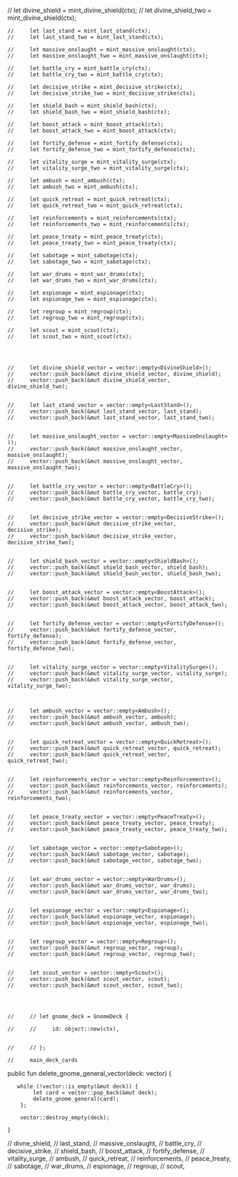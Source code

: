 //     let divine_shield = mint_divine_shield(ctx);
    //     let divine_shield_two = mint_divine_shield(ctx);
        
    //     let last_stand = mint_last_stand(ctx);
    //     let last_stand_two = mint_last_stand(ctx);
        
    //     let massive_onslaught = mint_massive_onslaught(ctx);
    //     let massive_onslaught_two = mint_massive_onslaught(ctx);

    //     let battle_cry = mint_battle_cry(ctx);
    //     let battle_cry_two = mint_battle_cry(ctx);

    //     let decisive_strike = mint_decisive_strike(ctx);
    //     let decisive_strike_two = mint_decisive_strike(ctx);

    //     let shield_bash = mint_shield_bash(ctx);
    //     let shield_bash_two = mint_shield_bash(ctx);

    //     let boost_attack = mint_boost_attack(ctx);
    //     let boost_attack_two = mint_boost_attack(ctx);

    //     let fortify_defense = mint_fortify_defense(ctx);
    //     let fortify_defense_two = mint_fortify_defense(ctx);

    //     let vitality_surge = mint_vitality_surge(ctx);
    //     let vitality_surge_two = mint_vitality_surge(ctx);

    //     let ambush = mint_ambush(ctx);
    //     let ambush_two = mint_ambush(ctx);

    //     let quick_retreat = mint_quick_retreat(ctx);
    //     let quick_retreat_two = mint_quick_retreat(ctx);

    //     let reinforcements = mint_reinforcements(ctx);
    //     let reinforcements_two = mint_reinforcements(ctx);

    //     let peace_treaty = mint_peace_treaty(ctx);
    //     let peace_treaty_two = mint_peace_treaty(ctx);

    //     let sabotage = mint_sabotage(ctx);
    //     let sabotage_two = mint_sabotage(ctx);

    //     let war_drums = mint_war_drums(ctx);
    //     let war_drums_two = mint_war_drums(ctx);

    //     let espionage = mint_espionage(ctx);
    //     let espionage_two = mint_espionage(ctx);

    //     let regroup = mint_regroup(ctx);
    //     let regroup_two = mint_regroup(ctx);

    //     let scout = mint_scout(ctx);
    //     let scout_two = mint_scout(ctx);




    //     let divine_shield_vector = vector::empty<DivineShield>();
    //     vector::push_back(&mut divine_shield_vector, divine_shield);
    //     vector::push_back(&mut divine_shield_vector, divine_shield_two);


    //     let last_stand_vector = vector::empty<LastStand>();
    //     vector::push_back(&mut last_stand_vector, last_stand);
    //     vector::push_back(&mut last_stand_vector, last_stand_two);


    //     let massive_onslaught_vector = vector::empty<MassiveOnslaught>();
    //     vector::push_back(&mut massive_onslaught_vector, massive_onslaught);
    //     vector::push_back(&mut massive_onslaught_vector, massive_onslaught_two);


    //     let battle_cry_vector = vector::empty<BattleCry>();
    //     vector::push_back(&mut battle_cry_vector, battle_cry);
    //     vector::push_back(&mut battle_cry_vector, battle_cry_two);


    //     let decisive_strike_vector = vector::empty<DecisiveStrike>();
    //     vector::push_back(&mut decisive_strike_vector, decisive_strike);
    //     vector::push_back(&mut decisive_strike_vector, decisive_strike_two);


    //     let shield_bash_vector = vector::empty<ShieldBash>();
    //     vector::push_back(&mut shield_bash_vector, shield_bash);
    //     vector::push_back(&mut shield_bash_vector, shield_bash_two);


    //     let boost_attack_vector = vector::empty<BoostAttack>();
    //     vector::push_back(&mut boost_attack_vector, boost_attack);
    //     vector::push_back(&mut boost_attack_vector, boost_attack_two);


    //     let fortify_defense_vector = vector::empty<FortifyDefense>();
    //     vector::push_back(&mut fortify_defense_vector, fortify_defense);
    //     vector::push_back(&mut fortify_defense_vector, fortify_defense_two);


    //     let vitality_surge_vector = vector::empty<VitalitySurge>();
    //     vector::push_back(&mut vitality_surge_vector, vitality_surge);
    //     vector::push_back(&mut vitality_surge_vector, vitality_surge_two);



    //     let ambush_vector = vector::empty<Ambush>();
    //     vector::push_back(&mut ambush_vector, ambush);
    //     vector::push_back(&mut ambush_vector, ambush_two);


    //     let quick_retreat_vector = vector::empty<QuickRetreat>();
    //     vector::push_back(&mut quick_retreat_vector, quick_retreat);
    //     vector::push_back(&mut quick_retreat_vector, quick_retreat_two);


    //     let reinforcements_vector = vector::empty<Reinforcements>();
    //     vector::push_back(&mut reinforcements_vector, reinforcements);
    //     vector::push_back(&mut reinforcements_vector, reinforcements_two);


    //     let peace_treaty_vector = vector::empty<PeaceTreaty>();
    //     vector::push_back(&mut peace_treaty_vector, peace_treaty);
    //     vector::push_back(&mut peace_treaty_vector, peace_treaty_two);


    //     let sabotage_vector = vector::empty<Sabotage>();
    //     vector::push_back(&mut sabotage_vector, sabotage);
    //     vector::push_back(&mut sabotage_vector, sabotage_two);


    //     let war_drums_vector = vector::empty<WarDrums>();
    //     vector::push_back(&mut war_drums_vector, war_drums);
    //     vector::push_back(&mut war_drums_vector, war_drums_two);


    //     let espionage_vector = vector::empty<Espionage>();
    //     vector::push_back(&mut espionage_vector, espionage);
    //     vector::push_back(&mut espionage_vector, espionage_two);


    //     let regroup_vector = vector::empty<Regroup>();
    //     vector::push_back(&mut regroup_vector, regroup);
    //     vector::push_back(&mut regroup_vector, regroup_two);


    //     let scout_vector = vector::empty<Scout>();
    //     vector::push_back(&mut scout_vector, scout);
    //     vector::push_back(&mut scout_vector, scout_two);



        
    //     // let gnome_deck = GnomeDeck {

    //     //     id: object::new(ctx),
            

    //     // };

    //     main_deck_cards




public fun delete_gnome_general_vector(deck: vector<GnomeGeneral>) {

        
       while (!vector::is_empty(&mut deck)) {
            let card = vector::pop_back(&mut deck);
            delete_gnome_general(card);
        };

        vector::destroy_empty(deck);

    }





 // divne_shield,
            // last_stand,
            // massive_onslaught,
            // battle_cry,
            // decisive_strike,
            // shield_bash,
            // boost_attack,
            // fortify_defense,
            // vitality_surge,
            // ambush,
            // quick_retreat,
            // reinforcements,
            // peace_treaty,
            // sabotage,
            // war_drums,
            // espionage,
            // regroup,
            // scout,